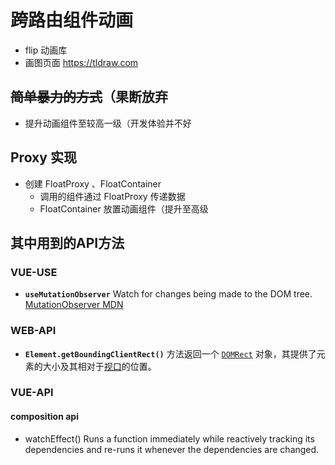# 跨路由组件动画

+ flip 动画库
+ 画图页面 https://tldraw.com

## ~~简单暴力的方式~~（果断放弃

+ 提升动画组件至较高一级（开发体验并不好

## Proxy 实现

+ 创建 FloatProxy 、FloatContainer
  + 调用的组件通过 FloatProxy 传递数据
  + FloatContainer 放置动画组件（提升至高级

## 其中用到的API方法

### VUE-USE

+ **`useMutationObserver`** Watch for changes being made to the DOM tree. [MutationObserver MDN](https://developer.mozilla.org/en-US/docs/Web/API/MutationObserver)

### WEB-API

+ **`Element.getBoundingClientRect()`** 方法返回一个 [`DOMRect`](https://developer.mozilla.org/zh-CN/docs/Web/API/DOMRect) 对象，其提供了元素的大小及其相对于[视口](https://developer.mozilla.org/zh-CN/docs/Glossary/Viewport)的位置。

### VUE-API

#### composition api

+ watchEffect()  Runs a function immediately while reactively tracking its dependencies and re-runs it whenever the dependencies are changed.
